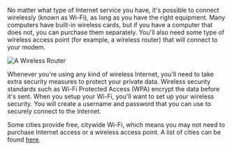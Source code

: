 No matter what type of Internet service you have, it's possible to
connect wirelessly (known as Wi-Fi), as long as you have the right
equipment. Many computers have built-in wireless cards, but if you have
a computer that does not, you can purchase them separately. You'll also
need some type of wireless access point (for example, a wireless router)
that will connect to your modem.

![A Wireless
Router](https://lh5.googleusercontent.com/ywvnMhLDqbCjIG8XI7jfzqo1sp9IWwSL5XdN7baYwOPozSffFAzJcMaiSdJuP4hCNn67str_fzVv4rSra4UEmXunVZch2YMbuhjV-PLQxvRGo9GR6_9Y6aSuYWIehVSuLyXvfew)

Whenever you're using any kind of wireless Internet, you'll need to
take extra security measures to protect your private data. Wireless
security standards such as Wi-Fi Protected Access (WPA) encrypt the data
before it's sent. When you setup your Wi-Fi, you'll want to set up
your wireless security. You will create a username and password that you
can use to securely connect to the Internet.

Some cities provide free, citywide Wi-Fi, which means you may not need
to purchase Internet access or a wireless access point. A list of cities
can be found
[here](http://en.wikipedia.org/wiki/Municipal_wireless_network).
